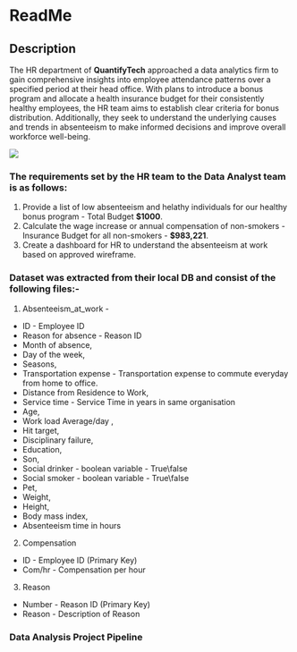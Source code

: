 # ReadMe
## Description

The HR department of **QuantifyTech** approached a data analytics firm to gain comprehensive insights into employee attendance patterns over a specified period at their 
head office. With plans to introduce a bonus program and allocate a health insurance budget for their consistently healthy employees, the HR team aims to establish 
clear criteria for bonus distribution. Additionally, they seek to understand the underlying causes and trends in absenteeism to make informed decisions and improve 
overall workforce well-being.

![](https://www.shutterstock.com/shutterstock/photos/1562208520/display_1500/stock-vector-hr-employee-care-support-of-professional-growth-vector-illustration-for-web-banner-infographics-1562208520.jpg)

### The requirements set by the HR team to the Data Analyst team is as follows:
1) Provide a list of low absenteeism and helathy individuals for our healthy bonus program - Total Budget **$1000**.
2) Calculate the wage increase or annual compensation of non-smokers - Insurance Budget for all non-smokers - **$983,221**.
3) Create a dashboard for HR to understand the absenteeism at work based on approved wireframe.

### Dataset was extracted from their local DB and consist of the following files:-
1) Absenteeism_at_work - 
+ ID - Employee ID
+ Reason for absence - Reason ID
+ Month of absence,
+ Day of the week,
+ Seasons,
+ Transportation expense - Transportation expense to commute everyday from home to office.
+ Distance from Residence to Work,
+ Service time - Service Time in years in same organisation
+ Age,
+ Work load Average/day ,
+ Hit target,
+ Disciplinary failure,
+ Education,
+ Son,
+ Social drinker - boolean variable - True\false
+ Social smoker - boolean variable - True\false
+ Pet,
+ Weight,
+ Height,
+ Body mass index,
+ Absenteeism time in hours

2) Compensation 
+ ID - Employee ID (Primary Key)
+ Com/hr - Compensation per hour

3) Reason
+ Number - Reason ID (Primary Key)
+ Reason - Description of Reason



### Data Analysis Project Pipeline
